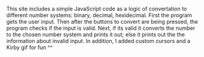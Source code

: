 This site includes a simple JavaScript code as a logic of convertation to different number systems: binary, decimal, hexidecimal. First the program gets the user input. Then after the buttons to convert are being pressed, the program checks if the input is valid. Next, if its valid it converts the number to the chosen number system and prints it out; else it prints out the the information about invalid input. 
In addition, I added custom cursors and a Kirby gif for fun ^^
